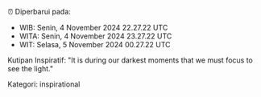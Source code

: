 ⏰ Diperbarui pada:
- WIB: Senin, 4 November 2024 22.27.22 UTC
- WITA: Senin, 4 November 2024 23.27.22 UTC
- WIT: Selasa, 5 November 2024 00.27.22 UTC

Kutipan Inspiratif:
"It is during our darkest moments that we must focus to see the light."


Kategori: inspirational

